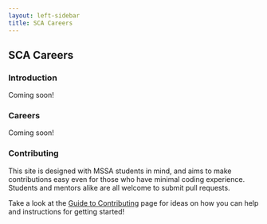```yaml
---
layout: left-sidebar
title: SCA Careers
---
```


## SCA Careers

### Introduction

Coming soon!

### Careers

Coming soon!

### Contributing

This site is designed with MSSA students in mind, and aims to make contributions easy even for those who have minimal coding experience.  Students and mentors alike are all welcome to submit pull requests.

Take a look at the [Guide to Contributing](https://mssablog.github.io/contributing.html) page for ideas on how you can help and instructions for getting started!
